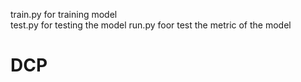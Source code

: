 train.py for training model  
test.py for testing the model
run.py foor test the metric of the model
# DCP
